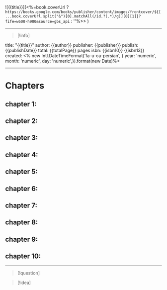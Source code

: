 ![{{title}}](<%=book.coverUrl ? `https://books.google.com/books/publisher/content/images/frontcover/${[...book.coverUrl.split("&")[0].matchAll(/id.?(.*)/g)][0][1]}?fife=w600-h900&source=gbs_api` : ''%>> )



---
> [!info] 
>  
title: "{{title}}"
author: {{author}}
publisher: {{publisher}}
publish: {{publishDate}}
total: {{totalPage}} pages
isbn: {{isbn10}} {{isbn13}}
created: <% new Intl.DateTimeFormat('fa-u-ca-persian', { year: 'numeric', month: 'numeric', day: 'numeric',}).format(new Date)%>

---

# Chapters

## chapter 1:

## chapter 2:

## chapter 3:

## chapter 4:

## chapter 5:

## chapter 6:

## chapter 7:

## chapter 8:

## chapter 9:

## chapter 10:

---

> [!question] 

> [!idea] 
>  

